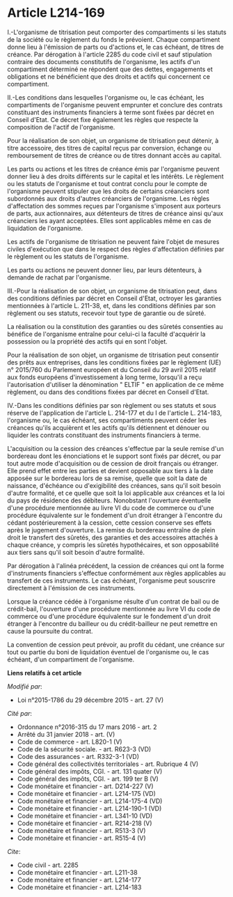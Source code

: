 # Article L214-169

I.-L'organisme de titrisation peut comporter des compartiments si les statuts de la société ou le règlement du fonds le
prévoient. Chaque compartiment donne lieu à l'émission de parts ou d'actions et, le cas échéant, de titres de créance. Par
dérogation à l'article 2285 du code civil et sauf stipulation contraire des documents constitutifs de l'organisme, les actifs
d'un compartiment déterminé ne répondent que des dettes, engagements et obligations et ne bénéficient que des droits et
actifs qui concernent ce compartiment. 

II.-Les conditions dans lesquelles l'organisme ou, le cas échéant, les compartiments de l'organisme peuvent emprunter et
conclure des contrats constituant des instruments financiers à terme sont fixées par décret en Conseil d'Etat. Ce décret fixe
également les règles que respecte la composition de l'actif de l'organisme. 

Pour la réalisation de son objet, un organisme de titrisation peut détenir, à titre accessoire, des titres de capital reçus
par conversion, échange ou remboursement de titres de créance ou de titres donnant accès au capital. 

Les parts ou actions et les titres de créance émis par l'organisme peuvent donner lieu à des droits différents sur le capital
et les intérêts. Le règlement ou les statuts de l'organisme et tout contrat conclu pour le compte de l'organisme peuvent
stipuler que les droits de certains créanciers sont subordonnés aux droits d'autres créanciers de l'organisme. Les règles
d'affectation des sommes reçues par l'organisme s'imposent aux porteurs de parts, aux actionnaires, aux détenteurs de titres
de créance ainsi qu'aux créanciers les ayant acceptées. Elles sont applicables même en cas de liquidation de l'organisme. 

Les actifs de l'organisme de titrisation ne peuvent faire l'objet de mesures civiles d'exécution que dans le respect des
règles d'affectation définies par le règlement ou les statuts de l'organisme. 

Les parts ou actions ne peuvent donner lieu, par leurs détenteurs, à demande de rachat par l'organisme. 

III.-Pour la réalisation de son objet, un organisme de titrisation peut, dans des conditions définies par décret en Conseil
d'Etat, octroyer les garanties mentionnées à l'article L. 211-38, et, dans les conditions définies par son règlement ou ses
statuts, recevoir tout type de garantie ou de sûreté. 

La réalisation ou la constitution des garanties ou des sûretés consenties au bénéfice de l'organisme entraîne pour celui-ci
la faculté d'acquérir la possession ou la propriété des actifs qui en sont l'objet. 

Pour la réalisation de son objet, un organisme de titrisation peut consentir des prêts aux entreprises, dans les conditions
fixées par le règlement (UE) n° 2015/760 du Parlement européen et du Conseil du 29 avril 2015 relatif aux fonds européens
d'investissement à long terme, lorsqu'il a reçu l'autorisation d'utiliser la dénomination " ELTIF " en application de ce même
règlement, ou dans des conditions fixées par décret en Conseil d'Etat.

IV.-Dans les conditions définies par son règlement ou ses statuts et sous réserve de l'application de l'article L. 214-177 et
du I de l'article L. 214-183, l'organisme ou, le cas échéant, ses compartiments peuvent céder les créances qu'ils acquièrent
et les actifs qu'ils détiennent et dénouer ou liquider les contrats constituant des instruments financiers à terme. 

L'acquisition ou la cession des créances s'effectue par la seule remise d'un bordereau dont les énonciations et le support
sont fixés par décret, ou par tout autre mode d'acquisition ou de cession de droit français ou étranger. Elle prend effet
entre les parties et devient opposable aux tiers à la date apposée sur le bordereau lors de sa remise, quelle que soit la
date de naissance, d'échéance ou d'exigibilité des créances, sans qu'il soit besoin d'autre formalité, et ce quelle que soit
la loi applicable aux créances et la loi du pays de résidence des débiteurs. Nonobstant l'ouverture éventuelle d'une
procédure mentionnée au livre VI du code de commerce ou d'une procédure équivalente sur le fondement d'un droit étranger à
l'encontre du cédant postérieurement à la cession, cette cession conserve ses effets après le jugement d'ouverture. La remise
du bordereau entraîne de plein droit le transfert des sûretés, des garanties et des accessoires attachés à chaque créance, y
compris les sûretés hypothécaires, et son opposabilité aux tiers sans qu'il soit besoin d'autre formalité. 

Par dérogation à l'alinéa précédent, la cession de créances qui ont la forme d'instruments financiers s'effectue conformément
aux règles applicables au transfert de ces instruments. Le cas échéant, l'organisme peut souscrire directement à l'émission
de ces instruments. 

Lorsque la créance cédée à l'organisme résulte d'un contrat de bail ou de crédit-bail, l'ouverture d'une procédure mentionnée
au livre VI du code de commerce ou d'une procédure équivalente sur le fondement d'un droit étranger à l'encontre du bailleur
ou du crédit-bailleur ne peut remettre en cause la poursuite du contrat. 

La convention de cession peut prévoir, au profit du cédant, une créance sur tout ou partie du boni de liquidation éventuel de
l'organisme ou, le cas échéant, d'un compartiment de l'organisme.

**Liens relatifs à cet article**

_Modifié par_:

  - Loi n°2015-1786 du 29 décembre 2015 - art. 27 (V)

_Cité par_:

  - Ordonnance n°2016-315 du 17 mars 2016 - art. 2
  - Arrêté du 31 janvier 2018 - art. (V)
  - Code de commerce - art. L820-1 (V)
  - Code de la sécurité sociale. - art. R623-3 (VD)
  - Code des assurances - art. R332-3-1 (VD)
  - Code général des collectivités territoriales - art. Rubrique 4 (V)
  - Code général des impôts, CGI. - art. 131 quater (V)
  - Code général des impôts, CGI. - art. 199 ter B (V)
  - Code monétaire et financier - art. D214-227 (V)
  - Code monétaire et financier - art. L214-175 (VD)
  - Code monétaire et financier - art. L214-175-4 (VD)
  - Code monétaire et financier - art. L214-190-1 (VD)
  - Code monétaire et financier - art. L341-10 (VD)
  - Code monétaire et financier - art. R214-218 (V)
  - Code monétaire et financier - art. R513-3 (V)
  - Code monétaire et financier - art. R515-4 (V)

_Cite_:

  - Code civil - art. 2285
  - Code monétaire et financier - art. L211-38
  - Code monétaire et financier - art. L214-177
  - Code monétaire et financier - art. L214-183
